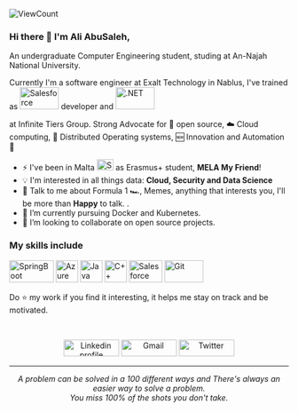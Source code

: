 <!-- ### Hi there 👋 -->

<!--
**aliabusaleh/aliabusaleh** is a ✨ _special_ ✨ repository because its `README.md` (this file) appears on your GitHub profile.

Here are some ideas to get you started:

- 🔭 I’m currently working on ...
- 🌱 I’m currently learning ...
- 👯 I’m looking to collaborate on ...
- 🤔 I’m looking for help with ...
- 💬 Ask me about ...
- 📫 How to reach me: ...
- 😄 Pronouns: ...
- ⚡ Fun fact: ...
-->
![ViewCount](https://views.whatilearened.today/views/github/aliabusaleh/Thomas-George-T.svg?cache=remove)

### Hi there 👋 I'm Ali AbuSaleh,

An undergraduate Computer Engineering student, studing at An-Najah National University. 

Currently I'm a software engineer at Exalt Technology in Nablus, I've trained as <img title="Salesforce" src="https://seeklogo.com/images/S/salesforce-logo-F6B237ABDC-seeklogo.com.png" width="70" height="40"> developer 
and <img title=".NET" src="https://seeklogo.com/images/1/net-logo-681E247422-seeklogo.com.png" width="70" height="40">

at Infinite Tiers Group. Strong Advocate for 📜 open source, :cloud: Cloud computing, 🚀 Distributed Operating systems, :new: Innovation and Automation :robot:
- ⚡  I've been in  Malta <img title="SpringBoot" src="https://www.corporategiftsmalta.com/wp-content/uploads/2017/06/flag-malta.png" width="30" height="20" /> as Erasmus+  student,  **MELA My Friend**!
- :bulb: I'm interested in all things data: **Cloud, Security and Data Science**
- 💬 Talk to me about Formula 1 :racing_car:, Memes, anything that interests you, I'll be more than **Happy** to talk. .
- 🌱 I’m currently pursuing Docker and Kubernetes.
- 👯 I’m looking to collaborate on open source projects.


### My skills include

<p align="left">
	<img title="SpringBoot" src="https://i2.wp.com/www.thecuriousdev.org/wp-content/uploads/2017/12/spring-boot-logo.png?fit=600%2C315&ssl=1" width="80" height="40" />
	<img title="Azure" src="https://www.gci.support/wp-content/uploads/2020/04/Microsoft-Azure.png" width="40" height="40" />
	<img title="Java" src="https://upload.wikimedia.org/wikipedia/en/3/30/Java_programming_language_logo.svg" width="40" height="40" />
	<img title="C++" src="https://upload.wikimedia.org/wikipedia/commons/1/18/ISO_C%2B%2B_Logo.svg" width="40" height="40" />
	<img title="Salesforce" src="https://seeklogo.com/images/S/salesforce-logo-F6B237ABDC-seeklogo.com.png" width="60" height="40" />
	<img title="Git" src="https://raw.githubusercontent.com/Thomas-George-T/Thomas-George-T/master/assets/git.svg" width="70" height="40" />
</p>

    
   Do :star: my work if you find it interesting, it helps me stay on track and be motivated.
   
<br>
<p align="center">
    <a href="https://www.linkedin.com/in/alighabusaleh/"><img alt="Linkedin profile" title="Linkedin" src="https://raw.githubusercontent.com/Thomas-George-T/Thomas-George-T/master/assets/linkedin.svg" width="100" height="30" /></a>
    <a href="mailto:alighabusaleh@gmail.com"><img alt="Gmail" src="https://raw.githubusercontent.com/Thomas-George-T/Thomas-George-T/master/assets/google-gmail.svg" title="Email" width="100" height="30" /></a>
    <a href="https://twitter.com/aliabusaleh"><img alt="Twitter" src="https://raw.githubusercontent.com/Thomas-George-T/Thomas-George-T/master/assets/twitter.svg" title="Twitter" width="100" height="30" /></a>
</p>
<hr \>
<p align="center">
   <i>A problem can be solved in a 100 different ways and There's always an easier way to solve a problem.</i>
   <br>
   <i>You miss 100% of the shots you don't take.</i>
</p>       
 
 
